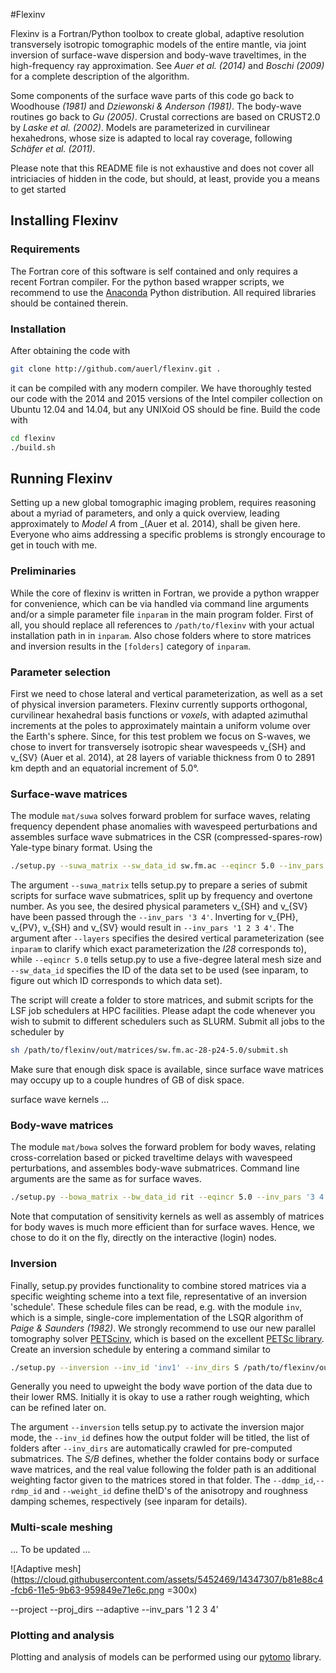 #Flexinv

Flexinv is a Fortran/Python toolbox to create global, adaptive resolution transversely isotropic tomographic models of the entire mantle, via joint inversion of surface-wave dispersion and body-wave traveltimes, in the high-frequency ray approximation. See _Auer et al. (2014)_ and _Boschi (2009)_ for a complete description of the algorithm.

Some components of the surface wave parts of this code go back to Woodhouse _(1981)_ and _Dziewonski & Anderson (1981)_. The body-wave routines go back to _Gu (2005)_. Crustal corrections are based on CRUST2.0 by _Laske et al. (2002)_. Models are parameterized in curvilinear hexahedrons, whose size is adapted to local ray coverage, following _Schäfer et al. (2011)_.

Please note that this README file is not exhaustive and does not cover all intriciacies of hidden in the code, but should, at least, provide you a means to get started

## Installing Flexinv

### Requirements

The Fortran core of this software is self contained and only requires a recent Fortran compiler. For the python based wrapper scripts, we recommend to use the [Anaconda](https://www.continuum.io/downloads) Python distribution. All required libraries should be contained therein.

### Installation

After obtaining the code with

```bash
git clone http://github.com/auerl/flexinv.git .
```

it can be compiled with any modern compiler. We have thoroughly tested our code with the 2014 and 2015 versions of the Intel compiler collection on Ubuntu 12.04 and 14.04, but any UNIXoid OS should be fine. Build the code with

```bash
cd flexinv
./build.sh
```

## Running Flexinv

Setting up a new global tomographic imaging problem, requires reasoning about a myriad of parameters, and only a quick overview, leading approximately to _Model A_ from _(Auer et al. 2014), shall be given here. Everyone who aims addressing a specific problems is strongly encourage to get in touch with me.

### Preliminaries

While the core of flexinv is written in Fortran, we provide a python wrapper for convenience, which can be via handled via command line arguments and/or a simple parameter file `inparam` in the main program folder. First of all, you should replace all references to `/path/to/flexinv` with your actual installation path in in `inparam`. Also chose folders where to store matrices and inversion results in the `[folders]` category of `inparam`. 

### Parameter selection
First we need to chose lateral and vertical parameterization, as well as a set of physical inversion parameters. Flexinv currently supports orthogonal, curvilinear hexahedral basis functions or _voxels_, with adapted azimuthal increments at the poles to approximately maintain a uniform volume over the Earth's sphere. Since, for this test problem we focus on S-waves, we chose to invert for transversely isotropic shear wavespeeds v_{SH} and v_{SV} (Auer et al. 2014), at 28 layers of variable thickness from 0 to 2891 km depth and an equatorial increment of 5.0°.

### Surface-wave matrices
The module `mat/suwa` solves forward problem for surface waves, relating frequency dependent phase anomalies with wavespeed perturbations and assembles surface wave submatrices in the CSR (compressed-spares-row) Yale-type binary format. Using the

```bash
./setup.py --suwa_matrix --sw_data_id sw.fm.ac --eqincr 5.0 --inv_pars '3 4' --layers l28
```

The argument `--suwa_matrix` tells setup.py to prepare a series of submit scripts for surface wave submatrices, split up by frequency and overtone number. As you see, the desired physical parameters v_{SH} and v_{SV} have been passed through the `--inv_pars '3 4'`. Inverting for v_{PH}, v_{PV}, v_{SH} and v_{SV} would result in `--inv_pars '1 2 3 4'`. The argument after `--layers` specifies the desired vertical parameterization (see `inparam` to clarify which exact parameterization the _l28_ corresponds to), while `--eqincr 5.0` tells setup.py to use a five-degree lateral mesh size and `--sw_data_id` specifies the ID of the data set to be used (see inparam, to figure out which ID corresponds to which data set).

The script will create a folder to store matrices, and submit scripts for the LSF job schedulers at HPC facilities. Please adapt the code whenever you wish to submit to different schedulers such as SLURM. Submit all jobs to the scheduler by 
```bash
sh /path/to/flexinv/out/matrices/sw.fm.ac-28-p24-5.0/submit.sh
```

Make sure that enough disk space is available, since surface wave matrices may occupy up to a couple hundres of GB of disk space.

surface wave kernels ...

### Body-wave matrices 
The module `mat/bowa` solves the forward problem for body waves, relating cross-correlation based or picked traveltime delays with wavespeed perturbations, and assembles body-wave submatrices. Command line arguments are the same as for surface waves.

```bash
./setup.py --bowa_matrix --bw_data_id rit --eqincr 5.0 --inv_pars '3 4' --layers l28
```
Note that computation of sensitivity kernels as well as assembly of matrices for body waves is much more efficient than for surface waves. Hence, we chose to do it on the fly, directly on the interactive (login) nodes.

### Inversion

Finally, setup.py provides functionality to combine stored matrices via a specific weighting scheme into a text file, representative of an inversion 'schedule'. These schedule files can be read, e.g. with the module `inv`, which is a simple, single-core implementation of the LSQR algorithm of _Paige & Saunders (1982)_. We strongly recommend to use our new parallel tomography solver [PETScinv](../petscinv), which is based on the excellent [PETSc library](https://github.com/petsc/petsc). Create an inversion schedule by entering a command similar to

```bash
./setup.py --inversion --inv_id 'inv1' --inv_dirs S /path/to/flexinv/out/matrices/sw.fm.ac-p34-28-5.0 1.0 B /path/to/flexinv/out/matrices/bws-p34-28-5.0 .0 5.0 --layers l28 --eqincr 5.0 --ddmp_id dd28eq --rdmp_id dd28eq --weight_id ws1
```

Generally you
need to upweight the body wave portion of the data due to their lower RMS.
Initially it is okay to use a rather rough weighting, which can be refined 
later on. 

The argument `--inversion` tells setup.py to activate the inversion major mode, the `--inv_id` defines how the output folder will be titled, the list of folders after `--inv_dirs` are automatically crawled for pre-computed submatrices. The _S/B_ defines, whether the folder contains body or surface wave matrices, and the real value following the folder path is an additional weighting factor given to the matrices stored in that folder. The `--ddmp_id`,`--rdmp_id` and `--weight_id` define theID's of the anisotropy and roughness damping schemes, respectively (see inparam for details).


### Multi-scale meshing

... To be updated ... 

![Adaptive mesh](https://cloud.githubusercontent.com/assets/5452469/14347307/b81e88c4-fcb6-11e5-9b63-959849e71e6c.png =300x) 

--project
--proj_dirs
--adaptive
--inv_pars '1 2 3 4'

### Plotting and analysis

Plotting and analysis of models can be performed using our [pytomo](../pytomo) library.
